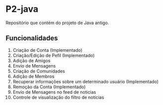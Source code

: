 # P2-java

Repositório que contém do projeto de Java antigo.

## Funcionalidades

1) Criação de Conta (Implementado)
2) Criação/Edição de Pefil (Implementado)
3) Adição de Amigos
4) Envio de Mensagens
5) Criação de Comunidades
6) Adição de Membros
7) Recuperar informações sobre um determinado usuário (Implementado)
8) Remoção da Conta (Implementado)
9) Envio de Mensagens no feed de noticias
10) Controle de visualização do filtro de notícias
